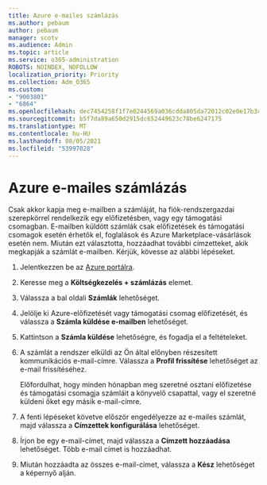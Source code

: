 ```yaml
---
title: Azure e-mailes számlázás
ms.author: pebaum
author: pebaum
manager: scotv
ms.audience: Admin
ms.topic: article
ms.service: o365-administration
ROBOTS: NOINDEX, NOFOLLOW
localization_priority: Priority
ms.collection: Adm_O365
ms.custom:
- "9003801"
- "6864"
ms.openlocfilehash: dec7454258f1f7e0244569a036cdda805da72012c02e0e17b3c1d192f0a2639e
ms.sourcegitcommit: b5f7da89a650d2915dc652449623c78be6247175
ms.translationtype: MT
ms.contentlocale: hu-HU
ms.lasthandoff: 08/05/2021
ms.locfileid: "53997028"
---
```

# <a name="azure-email-invoicing"></a>Azure e-mailes számlázás

Csak akkor kapja meg e-mailben a számláját, ha fiók-rendszergazdai szerepkörrel rendelkezik egy előfizetésben, vagy egy támogatási csomagban. E-mailben küldött számlák csak előfizetések és támogatási csomagok esetén érhetők el, foglalások és Azure Marketplace-vásárlások esetén nem. Miután ezt választotta, hozzáadhat további címzetteket, akik megkapják a számlát e-mailben. Kérjük, kövesse az alábbi lépéseket.

1. Jelentkezzen be az [Azure portálra](https://portal.azure.com/).
2. Keresse meg a **Költségkezelés + számlázás** elemet.
3. Válassza a bal oldali **Számlák** lehetőséget.
4. Jelölje ki Azure-előfizetését vagy támogatási csomag előfizetését, és válassza a **Számla küldése e-mailben** lehetőséget.
5. Kattintson a **Számla küldése** lehetőségre, és fogadja el a feltételeket.
6. A számlát a rendszer elküldi az Ön által előnyben részesített kommunikációs e-mail-címre. Válassza a **Profil frissítése** lehetőséget az e-mail frissítéséhez.  

    Előfordulhat, hogy minden hónapban meg szeretné osztani előfizetése és támogatási csomagja számláit a könyvelő csapattal, vagy el szeretné küldeni őket egy másik e-mail-címre.  

7. A fenti lépéseket követve először engedélyezze az e-mailes számlát, majd válassza a **Címzettek konfigurálása** lehetőséget.
8. Írjon be egy e-mail-címet, majd válassza a **Címzett hozzáadása** lehetőséget. Több e-mail címet is hozzáadhat.
9. Miután hozzáadta az összes e-mail-címet, válassza a **Kész** lehetőséget a képernyő alján.
